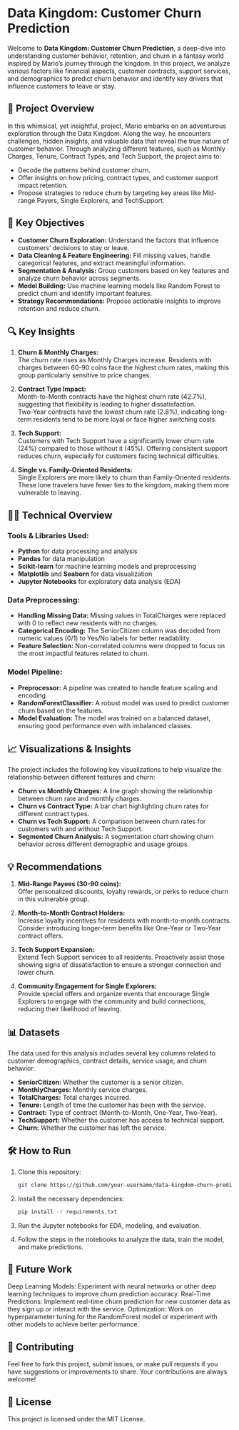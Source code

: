 # Data Kingdom: Customer Churn Prediction

Welcome to **Data Kingdom: Customer Churn Prediction**, a deep-dive into understanding customer behavior, retention, and churn in a fantasy world inspired by Mario’s journey through the kingdom. In this project, we analyze various factors like financial aspects, customer contracts, support services, and demographics to predict churn behavior and identify key drivers that influence customers to leave or stay.

## 🌟 Project Overview

In this whimsical, yet insightful, project, Mario embarks on an adventurous exploration through the Data Kingdom. Along the way, he encounters challenges, hidden insights, and valuable data that reveal the true nature of customer behavior. Through analyzing different features, such as Monthly Charges, Tenure, Contract Types, and Tech Support, the project aims to:

- Decode the patterns behind customer churn.
- Offer insights on how pricing, contract types, and customer support impact retention.
- Propose strategies to reduce churn by targeting key areas like Mid-range Payers, Single Explorers, and TechSupport.

## 🚀 Key Objectives

- **Customer Churn Exploration:** Understand the factors that influence customers’ decisions to stay or leave.
- **Data Cleaning & Feature Engineering:** Fill missing values, handle categorical features, and extract meaningful information.
- **Segmentation & Analysis:** Group customers based on key features and analyze churn behavior across segments.
- **Model Building:** Use machine learning models like Random Forest to predict churn and identify important features.
- **Strategy Recommendations:** Propose actionable insights to improve retention and reduce churn.

## 🔍 Key Insights

1. **Churn & Monthly Charges:**  
   The churn rate rises as Monthly Charges increase. Residents with charges between 60-90 coins face the highest churn rates, making this group particularly sensitive to price changes.

2. **Contract Type Impact:**  
   Month-to-Month contracts have the highest churn rate (42.7%), suggesting that flexibility is leading to higher dissatisfaction.  
   Two-Year contracts have the lowest churn rate (2.8%), indicating long-term residents tend to be more loyal or face higher switching costs.

3. **Tech Support:**  
   Customers with Tech Support have a significantly lower churn rate (24%) compared to those without it (45%). Offering consistent support reduces churn, especially for customers facing technical difficulties.

4. **Single vs. Family-Oriented Residents:**  
   Single Explorers are more likely to churn than Family-Oriented residents. These lone travelers have fewer ties to the kingdom, making them more vulnerable to leaving.

## 🧑‍💻 Technical Overview

### Tools & Libraries Used:
- **Python** for data processing and analysis
- **Pandas** for data manipulation
- **Scikit-learn** for machine learning models and preprocessing
- **Matplotlib** and **Seaborn** for data visualization
- **Jupyter Notebooks** for exploratory data analysis (EDA)

### Data Preprocessing:
- **Handling Missing Data:** Missing values in TotalCharges were replaced with 0 to reflect new residents with no charges.
- **Categorical Encoding:** The SeniorCitizen column was decoded from numeric values (0/1) to Yes/No labels for better readability.
- **Feature Selection:** Non-correlated columns were dropped to focus on the most impactful features related to churn.

### Model Pipeline:
- **Preprocessor:** A pipeline was created to handle feature scaling and encoding.
- **RandomForestClassifier:** A robust model was used to predict customer churn based on the features.
- **Model Evaluation:** The model was trained on a balanced dataset, ensuring good performance even with imbalanced classes.

## 📈 Visualizations & Insights

The project includes the following key visualizations to help visualize the relationship between different features and churn:
- **Churn vs Monthly Charges:** A line graph showing the relationship between churn rate and monthly charges.
- **Churn vs Contract Type:** A bar chart highlighting churn rates for different contract types.
- **Churn vs Tech Support:** A comparison between churn rates for customers with and without Tech Support.
- **Segmented Churn Analysis:** A segmentation chart showing churn behavior across different demographic and usage groups.

## 💡 Recommendations

1. **Mid-Range Payees (30-90 coins):**  
   Offer personalized discounts, loyalty rewards, or perks to reduce churn in this vulnerable group.

2. **Month-to-Month Contract Holders:**  
   Increase loyalty incentives for residents with month-to-month contracts. Consider introducing longer-term benefits like One-Year or Two-Year contract offers.

3. **Tech Support Expansion:**  
   Extend Tech Support services to all residents. Proactively assist those showing signs of dissatisfaction to ensure a stronger connection and lower churn.

4. **Community Engagement for Single Explorers:**  
   Provide special offers and organize events that encourage Single Explorers to engage with the community and build connections, reducing their likelihood of leaving.

## 📊 Datasets

The data used for this analysis includes several key columns related to customer demographics, contract details, service usage, and churn behavior:
- **SeniorCitizen:** Whether the customer is a senior citizen.
- **MonthlyCharges:** Monthly service charges.
- **TotalCharges:** Total charges incurred.
- **Tenure:** Length of time the customer has been with the service.
- **Contract:** Type of contract (Month-to-Month, One-Year, Two-Year).
- **TechSupport:** Whether the customer has access to technical support.
- **Churn:** Whether the customer has left the service.

## 🛠️ How to Run

1. Clone this repository:

   ```bash
   git clone https://github.com/your-username/data-kingdom-churn-prediction.git
2. Install the necessary dependencies:

   ```bash
   pip install -r requirements.txt
3. Run the Jupyter notebooks for EDA, modeling, and evaluation.
4. Follow the steps in the notebooks to analyze the data, train the model, and make predictions.

## 🚀 Future Work
Deep Learning Models: Experiment with neural networks or other deep learning techniques to improve churn prediction accuracy.
Real-Time Predictions: Implement real-time churn prediction for new customer data as they sign up or interact with the service.
Optimization: Work on hyperparameter tuning for the RandomForest model or experiment with other models to achieve better performance.

## 🙌 Contributing
Feel free to fork this project, submit issues, or make pull requests if you have suggestions or improvements to share. Your contributions are always welcome!

## 📄 License
This project is licensed under the MIT License.

